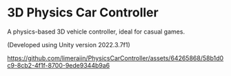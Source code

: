 # 3D Physics Car Controller

A physics-based 3D vehicle controller, ideal for casual games.

(Developed using Unity version 2022.3.7f1)



https://github.com/limeraiin/PhysicsCarController/assets/64265868/58b1d0c9-8cb2-4f1f-8700-9ede9344b9a6

